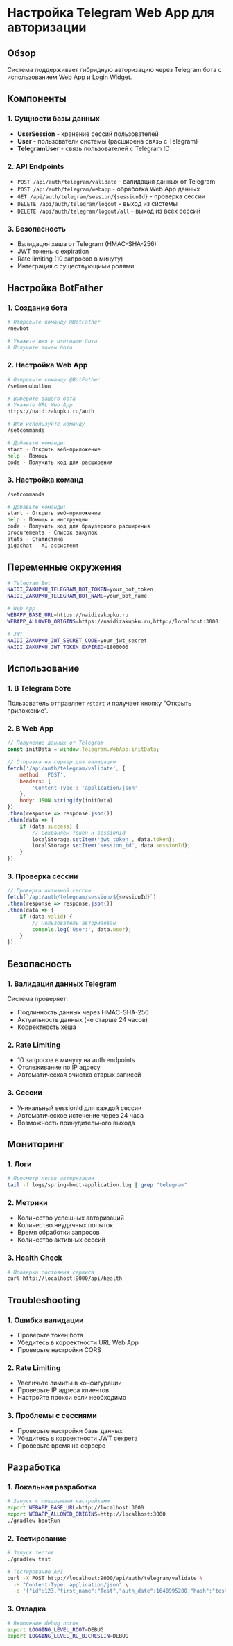 # Настройка Telegram Web App для авторизации

## Обзор

Система поддерживает гибридную авторизацию через Telegram бота с использованием Web App и Login Widget.

## Компоненты

### 1. Сущности базы данных

- **UserSession** - хранение сессий пользователей
- **User** - пользователи системы (расширена связь с Telegram)
- **TelegramUser** - связь пользователей с Telegram ID

### 2. API Endpoints

- `POST /api/auth/telegram/validate` - валидация данных от Telegram
- `POST /api/auth/telegram/webapp` - обработка Web App данных
- `GET /api/auth/telegram/session/{sessionId}` - проверка сессии
- `DELETE /api/auth/telegram/logout` - выход из системы
- `DELETE /api/auth/telegram/logout/all` - выход из всех сессий

### 3. Безопасность

- Валидация хеша от Telegram (HMAC-SHA-256)
- JWT токены с expiration
- Rate limiting (10 запросов в минуту)
- Интеграция с существующими ролями

## Настройка BotFather

### 1. Создание бота

```bash
# Отправьте команду @BotFather
/newbot

# Укажите имя и username бота
# Получите токен бота
```

### 2. Настройка Web App

```bash
# Отправьте команду @BotFather
/setmenubutton

# Выберите вашего бота
# Укажите URL Web App
https://naidizakupku.ru/auth

# Или используйте команду
/setcommands

# Добавьте команды:
start - Открыть веб-приложение
help - Помощь
code - Получить код для расширения
```

### 3. Настройка команд

```bash
/setcommands

# Добавьте команды:
start - Открыть веб-приложение
help - Помощь и инструкции
code - Получить код для браузерного расширения
procurements - Список закупок
stats - Статистика
gigachat - AI-ассистент
```

## Переменные окружения

```bash
# Telegram Bot
NAIDI_ZAKUPKU_TELEGRAM_BOT_TOKEN=your_bot_token
NAIDI_ZAKUPKU_TELEGRAM_BOT_NAME=your_bot_name

# Web App
WEBAPP_BASE_URL=https://naidizakupku.ru
WEBAPP_ALLOWED_ORIGINS=https://naidizakupku.ru,http://localhost:3000

# JWT
NAIDI_ZAKUPKU_JWT_SECRET_CODE=your_jwt_secret
NAIDI_ZAKUPKU_JWT_TOKEN_EXPIRED=1800000
```

## Использование

### 1. В Telegram боте

Пользователь отправляет `/start` и получает кнопку "Открыть приложение".

### 2. В Web App

```javascript
// Получение данных от Telegram
const initData = window.Telegram.WebApp.initData;

// Отправка на сервер для валидации
fetch('/api/auth/telegram/validate', {
    method: 'POST',
    headers: {
        'Content-Type': 'application/json'
    },
    body: JSON.stringify(initData)
})
.then(response => response.json())
.then(data => {
    if (data.success) {
        // Сохраняем токен и sessionId
        localStorage.setItem('jwt_token', data.token);
        localStorage.setItem('session_id', data.sessionId);
    }
});
```

### 3. Проверка сессии

```javascript
// Проверка активной сессии
fetch(`/api/auth/telegram/session/${sessionId}`)
.then(response => response.json())
.then(data => {
    if (data.valid) {
        // Пользователь авторизован
        console.log('User:', data.user);
    }
});
```

## Безопасность

### 1. Валидация данных Telegram

Система проверяет:
- Подлинность данных через HMAC-SHA-256
- Актуальность данных (не старше 24 часов)
- Корректность хеша

### 2. Rate Limiting

- 10 запросов в минуту на auth endpoints
- Отслеживание по IP адресу
- Автоматическая очистка старых записей

### 3. Сессии

- Уникальный sessionId для каждой сессии
- Автоматическое истечение через 24 часа
- Возможность принудительного выхода

## Мониторинг

### 1. Логи

```bash
# Просмотр логов авторизации
tail -f logs/spring-boot-application.log | grep "telegram"
```

### 2. Метрики

- Количество успешных авторизаций
- Количество неудачных попыток
- Время обработки запросов
- Количество активных сессий

### 3. Health Check

```bash
# Проверка состояния сервиса
curl http://localhost:9000/api/health
```

## Troubleshooting

### 1. Ошибка валидации

- Проверьте токен бота
- Убедитесь в корректности URL Web App
- Проверьте настройки CORS

### 2. Rate Limiting

- Увеличьте лимиты в конфигурации
- Проверьте IP адреса клиентов
- Настройте прокси если необходимо

### 3. Проблемы с сессиями

- Проверьте настройки базы данных
- Убедитесь в корректности JWT секрета
- Проверьте время на сервере

## Разработка

### 1. Локальная разработка

```bash
# Запуск с локальными настройками
export WEBAPP_BASE_URL=http://localhost:3000
export WEBAPP_ALLOWED_ORIGINS=http://localhost:3000
./gradlew bootRun
```

### 2. Тестирование

```bash
# Запуск тестов
./gradlew test

# Тестирование API
curl -X POST http://localhost:9000/api/auth/telegram/validate \
  -H "Content-Type: application/json" \
  -d '{"id":123,"first_name":"Test","auth_date":1640995200,"hash":"test_hash"}'
```

### 3. Отладка

```bash
# Включение debug логов
export LOGGING_LEVEL_ROOT=DEBUG
export LOGGING_LEVEL_RU_BJCRESLIN=DEBUG
```
